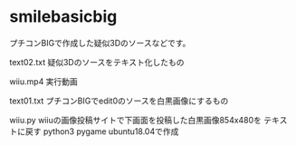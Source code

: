 # smilebasicbig
プチコンBIGで作成した疑似3Dのソースなどです。

text02.txt
疑似3Dのソースをテキスト化したもの

wiiu.mp4
実行動画

text01.txt
プチコンBIGでedit0のソースを白黒画像にするもの

wiiu.py
wiiuの画像投稿サイトで下画面を投稿した白黒画像854x480を
テキストに戻す python3 pygame
ubuntu18.04で作成


